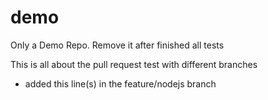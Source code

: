 # demo
Only a Demo Repo. Remove it after finished all tests

This is all about the pull request test with different branches

- added this line(s) in the feature/nodejs branch
